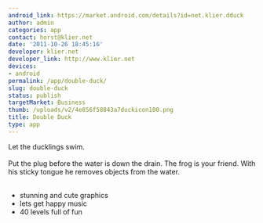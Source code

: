 ```yaml
---
android_link: https://market.android.com/details?id=net.klier.dduck
author: admin
categories: app
contact: horst@klier.net
date: '2011-10-26 18:45:16'
developer: klier.net
developer_link: http://www.klier.net
devices: 
- android
permalink: /app/double-duck/
slug: double-duck
status: publish
targetMarket: Business
thumb: /uploads/v2/4e856f58843a7duckicon100.png
title: Double Duck
type: app
---
```


Let the ducklings swim.<br />
<br />
Put the plug before the water is down the drain. The frog is your friend. With his sticky tongue he removes objects from the water.<br />
<br />
- stunning and cute graphics<br />
- lets get happy music<br />
- 40 levels full of fun